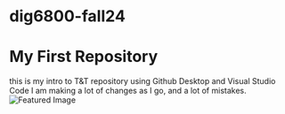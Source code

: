 # dig6800-fall24
# My First Repository
this is my intro to T&T repository using Github Desktop and Visual Studio Code
I am making a lot of changes as I go, and a lot of mistakes. 
![Featured Image](assets/featured-image.jpg)
